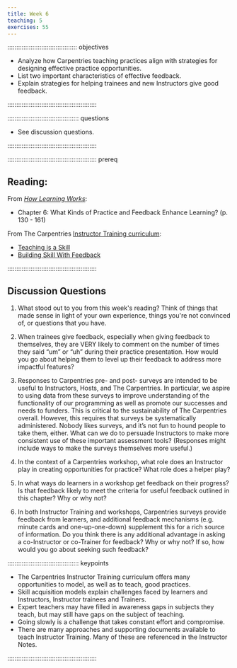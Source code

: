 ```yaml
---
title: Week 6
teaching: 5
exercises: 55
---
```


::::::::::::::::::::::::::::::::::::::: objectives

- Analyze how Carpentries teaching practices align with strategies for designing effective practice opportunities.
- List two important characteristics of effective feedback.
- Explain strategies for helping trainees and new Instructors give good feedback.

::::::::::::::::::::::::::::::::::::::::::::::::::

:::::::::::::::::::::::::::::::::::::::: questions

- See discussion questions.

::::::::::::::::::::::::::::::::::::::::::::::::::

:::::::::::::::::::::::::::::::::::::::::::::::::: prereq

## Reading:

From [*How Learning Works*](https://www.worldcat.org/title/how-learning-works-seven-research-based-principles-for-smart-teaching/oclc/468969206):

* Chapter 6: What Kinds of Practice and Feedback Enhance Learning? (p. 130 - 161)

From The Carpentries [Instructor Training curriculum](https://carpentries.github.io/instructor-training/instructor/index.html): 

* [Teaching is a Skill](https://carpentries.github.io/instructor-training/instructor/11-practice-teaching.html)
* [Building Skill With Feedback](https://carpentries.github.io/instructor-training/instructor/06-feedback.html)


::::::::::::::::::::::::::::::::::::::::::::::::::

## Discussion Questions

1. What stood out to you from this week's reading? Think of things that made sense in light of your own experience, things you're not convinced of, or questions that you have.

1. When trainees give feedback, especially when giving feedback to themselves, they are VERY likely to comment on the number of times they said “um” or “uh” during their practice presentation. How would you go about helping them to level up their feedback to address more impactful features?

1. Responses to Carpentries pre- and post- surveys are intended to be useful to Instructors, Hosts, and The Carpentries. In particular, we aspire to using data from these surveys to improve understanding of the functionality of our programming as well as promote our successes and needs to funders. This is critical to the sustainability of The Carpentries overall. However, this requires that surveys be systematically administered. Nobody likes surveys, and it’s not fun to hound people to take them, either. What can we do to persuade Instructors to make more consistent use of these important assessment tools? (Responses might include ways to make the surveys themselves more useful.)

1. In the context of a Carpentries workshop, what role does an Instructor play in creating opportunities for practice? What role does a helper play?

1. In what ways do learners in a workshop get feedback on their progress? Is that feedback likely to meet the criteria for useful feedback outlined in this chapter? Why or why not?

1. In both Instructor Training and workshops, Carpentries surveys provide feedback from learners, and additional feedback mechanisms (e.g. minute cards and one-up-one-down) supplement this for a rich source of information. Do you think there is any additional advantage in asking a co-Instructor or co-Trainer for feedback? Why or why not? If so, how would you go about seeking such feedback?


:::::::::::::::::::::::::::::::::::::::: keypoints

- The Carpentries Instructor Training curriculum offers many opportunities to model, as well as to teach, good practices.
- Skill acquisition models explain challenges faced by learners and Instructors, Instructor trainees and Trainers.
- Expert teachers may have filled in awareness gaps in subjects they teach, but may still have gaps on the subject of teaching.
- Going slowly is a challenge that takes constant effort and compromise.
- There are many approaches and supporting documents available to teach Instructor Training. Many of these are referenced in the Instructor Notes.

::::::::::::::::::::::::::::::::::::::::::::::::::


